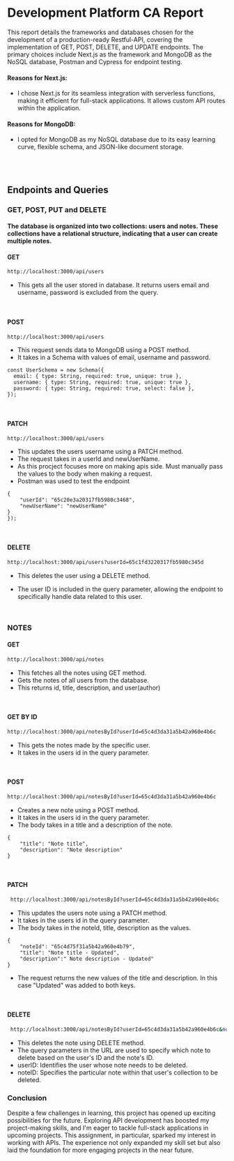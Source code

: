 # Development Platform CA Report

This report details the frameworks and databases chosen for the development of a production-ready Restful-API,
covering the implementation of GET, POST, DELETE, and UPDATE endpoints. 
The primary choices include Next.js as the framework and MongoDB as the NoSQL database, Postman and Cypress for endpoint testing. 

#### Reasons for Next.js:

- I chose Next.js for its seamless integration with serverless functions, making it efficient for full-stack applications. It allows custom API routes within the application.

#### Reasons for MongoDB:

- I opted for MongoDB as my NoSQL database due to its easy learning curve, flexible schema, and JSON-like document storage.


<br>
<br>


## Endpoints and Queries

### GET, POST, PUT and DELETE
#### The database is organized into two collections: users and notes. These collections have a relational structure, indicating that a user can create multiple notes.

#### GET
```bash
http://localhost:3000/api/users
```
- This gets all the user stored in database. It returns users email and username, password is excluded from the query.
<br>

#### POST 
```bash
http://localhost:3000/api/users
```
- This request sends data to MongoDB using a POST method.
- It takes in a Schema with values of email, username and password. 

```
const UserSchema = new Schema({
  email: { type: String, required: true, unique: true },
  username: { type: String, required: true, unique: true },
  password: { type: String, required: true, select: false }, 
});
```
<br>

#### PATCH
```bash
http://localhost:3000/api/users
```
- This updates the users username using a PATCH method.
- The request takes in a userId and newUserName.
- As this procject focuses more on making apis side. Must manually pass the values to the body when making a request.
-  Postman was used to test the endpoint

```
{
    "userId": "65c20e3a20317fb5980c3468",
    "newUserName": "newUserName"
}
});
```
<br>

#### DELETE
```bash
http://localhost:3000/api/users?userId=65c1fd3220317fb5980c345d
```
- This deletes the user using a DELETE method.
- The user ID is included in the query parameter, allowing the endpoint to specifically handle data related to this user.

  <br>

### NOTES

#### GET
  ```bash
  http://localhost:3000/api/notes
  ```
- This fetches all the notes using GET method.
- Gets the notes of all users from the database.
- This returns id, title, description, and user(author)

<br>

#### GET BY ID
  ```bash
  http://localhost:3000/api/notesById?userId=65c4d3da31a5b42a960e4b6c
  ```
  - This gets the notes made by the specific user.
  - It takes in the users id in the query parameter.

<br>

#### POST
  ```bash
  http://localhost:3000/api/notesById?userId=65c4d3da31a5b42a960e4b6c
  ```
- Creates a new note using a POST method.
- It takes in the users id in the query parameter.
- The body takes in a title and a description of the note.
  
```
{
    "title": "Note title",
    "description": "Note description"
}
```

<br>

#### PATCH
 ```bash
  http://localhost:3000/api/notesById?userId=65c4d3da31a5b42a960e4b6c
  ```
- This updates the users note using a PATCH method.
- It takes in the users id in the query parameter.
- The body takes in the noteId, title, description as the values.
```
{
    "noteId": "65c4d75f31a5b42a960e4b79",
    "title": "Note title - Updated",
    "description":" Note description - Updated"
}
```
- The request returns the new values of the title and description. In this case "Updated" was added to both keys.

<br>

#### DELETE
 ```bash
  http://localhost:3000/api/notesById?userId=65c4d3da31a5b42a960e4b6c&noteId=65c4d953c38e717d3b20238d
  ```
- This deletes the note using DELETE method.
- The query parameters in the URL are used to specify which note to delete based on the user's ID and the note's ID.
- userID: Identifies the user whose note needs to be deleted.
- noteID: Specifies the particular note within that user's collection to be deleted.

### Conclusion

Despite a few challenges in learning, this project has opened up exciting possibilities for the future. Exploring API development has boosted my project-making skills, and I'm eager to tackle full-stack applications in upcoming projects. This assignment, in particular, sparked my interest in working with APIs. The experience not only expanded my skill set but also laid the foundation for more engaging projects in the near future.
  






